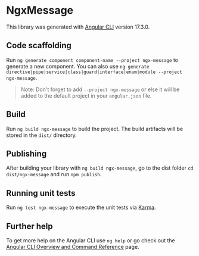 # NgxMessage

This library was generated with [Angular CLI](https://github.com/angular/angular-cli) version 17.3.0.

## Code scaffolding

Run `ng generate component component-name --project ngx-message` to generate a new component. You can also use `ng generate directive|pipe|service|class|guard|interface|enum|module --project ngx-message`.
> Note: Don't forget to add `--project ngx-message` or else it will be added to the default project in your `angular.json` file. 

## Build

Run `ng build ngx-message` to build the project. The build artifacts will be stored in the `dist/` directory.

## Publishing

After building your library with `ng build ngx-message`, go to the dist folder `cd dist/ngx-message` and run `npm publish`.

## Running unit tests

Run `ng test ngx-message` to execute the unit tests via [Karma](https://karma-runner.github.io).

## Further help

To get more help on the Angular CLI use `ng help` or go check out the [Angular CLI Overview and Command Reference](https://angular.io/cli) page.
